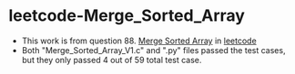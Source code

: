 # leetcode-Merge_Sorted_Array
- This work is from question 88. [Merge Sorted Array](https://leetcode.com/problems/merge-sorted-array/) in [leetcode](https://leetcode.com/)
- Both "Merge_Sorted_Array_V1.c" and ".py" files passed the test cases, but they only passed 4 out of 59 total test case.
